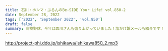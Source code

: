 ```yaml
---
title: 石川・ホンマ・ぶるんのBe-SIDE Your Life! vol.850-2
date: September 28, 2022
tags: ['2022', 'September 2022', 'vol.850']
draft: false
summary: 高校野球、今年は西川さんも盛り上がっていました！塩かけ論メールも紹介です！
---
```


http://project-phi.ddo.jp/ishikawa/ishikawa850_2.mp3